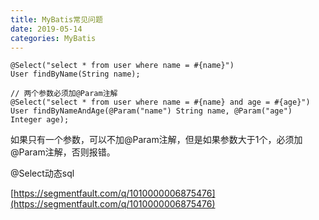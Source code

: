 ```yaml
---
title: MyBatis常见问题
date: 2019-05-14
categories: MyBatis
---
```


```
@Select("select * from user where name = #{name}")
User findByName(String name);

// 两个参数必须加@Param注解
@Select("select * from user where name = #{name} and age = #{age}")
User findByNameAndAge(@Param("name") String name, @Param("age") Integer age);
```
如果只有一个参数，可以不加@Param注解，但是如果参数大于1个，必须加@Param注解，否则报错。
    
@Select动态sql

[https://segmentfault.com/q/1010000006875476](https://segmentfault.com/q/1010000006875476)
